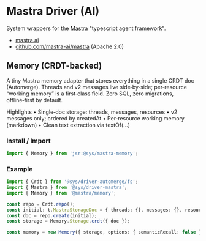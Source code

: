 # Mastra Driver (AI)

System wrappers for the [Mastra](https://mastra.ai/) "typescript agent framework".

- [mastra.ai](https://mastra.ai/)
- [github.com/mastra-ai/mastra](https://github.com/mastra-ai/mastra) (Apache 2.0)


## Memory (CRDT-backed)

A tiny Mastra memory adapter that stores everything in a single CRDT doc (Automerge).
Threads and v2 messages live side‑by‑side; per‑resource “working memory” is a first‑class field. Zero SQL, zero migrations, offline‑first by default.

Highlights
  •  Single‑doc storage: threads, messages, resources
  •  v2 messages only; ordered by createdAt
  •  Per‑resource working memory (markdown)
  •  Clean text extraction via textOf(...)

### Install / Import
```ts
import { Memory } from 'jsr:@sys/mastra-memory';
```

### Example
```ts
import { Crdt } from '@sys/driver-automerge/fs';
import { Mastra } from '@sys/driver-mastra';
import { Memory } from '@mastra/memory';

const repo = Crdt.repo();
const initial: t.MastraStorageDoc = { threads: {}, messages: {}, resources: {} }
const doc = repo.create(initial);
const storage = Memory.Storage.crdt({ doc });

const memory = new Memory({ storage, options: { semanticRecall: false } });
```
